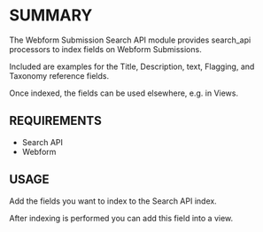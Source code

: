 # SUMMARY

The Webform Submission Search API module provides search_api processors to index fields on Webform Submissions.

Included are examples for the Title, Description, text, Flagging, and Taxonomy reference fields.

Once indexed, the fields can be used elsewhere, e.g. in Views.

## REQUIREMENTS

- Search API
- Webform

## USAGE

Add the fields you want to index to the Search API index.

After indexing is performed you can add this field into a view.
